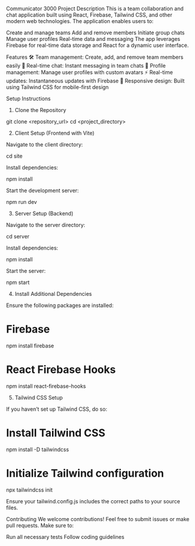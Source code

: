 Communicator 3000
Project Description
This is a team collaboration and chat application built using React, Firebase, Tailwind CSS, and other modern web technologies. The application enables users to:

Create and manage teams
Add and remove members
Initiate group chats
Manage user profiles
Real-time data and messaging
The app leverages Firebase for real-time data storage and React for a dynamic user interface.

Features
🛠 Team management: Create, add, and remove team members easily
💬 Real-time chat: Instant messaging in team chats
👤 Profile management: Manage user profiles with custom avatars
⚡ Real-time updates: Instantaneous updates with Firebase
🎨 Responsive design: Built using Tailwind CSS for mobile-first design

Setup Instructions

1. Clone the Repository

git clone <repository_url>
cd <project_directory>

2. Client Setup (Frontend with Vite)

Navigate to the client directory:

cd site

Install dependencies:

npm install

Start the development server:

npm run dev

3. Server Setup (Backend)

Navigate to the server directory:

cd server

Install dependencies:

npm install

Start the server:

npm start

4. Install Additional Dependencies

Ensure the following packages are installed:

# Firebase
npm install firebase

# React Firebase Hooks
npm install react-firebase-hooks

5. Tailwind CSS Setup

If you haven’t set up Tailwind CSS, do so:

# Install Tailwind CSS
npm install -D tailwindcss

# Initialize Tailwind configuration
npx tailwindcss init

Ensure your tailwind.config.js includes the correct paths to your source files.

Contributing
We welcome contributions! Feel free to submit issues or make pull requests. Make sure to:

Run all necessary tests
Follow coding guidelines
